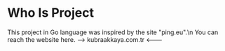 # Who Is Project #
This project in Go language was inspired by the site "ping.eu".\n
You can reach the website here. 
 --> kubraakkaya.com.tr <---
